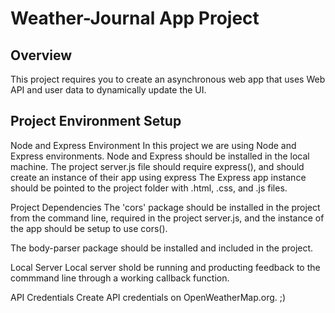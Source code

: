# Weather-Journal App Project

## Overview
This project requires you to create an asynchronous web app that uses Web API and user data to dynamically update the UI. 

## Project Environment Setup

Node and Express Environment
In this project we are using Node and Express environments. Node and Express should be installed in the local machine.
The project server.js file should require express(), and should create an instance of their app using express
The Express app instance should be pointed to the project folder with .html, .css, and .js files.

Project Dependencies
The 'cors' package should be installed in the project from the command line, required in the project server.js, and the
instance of the app should be setup to use cors().

The body-parser package should be installed and included in the project.

Local Server
Local server shold be running and producting feedback to the commmand line through a working callback function.

API Credentials
Create API credentials on OpenWeatherMap.org. ;)
